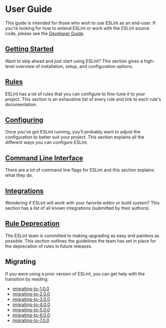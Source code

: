 # User Guide

This guide is intended for those who wish to use ESLint as an end-user. If you're looking for how to extend ESLint or work with the ESLint source code, please see the [Developer Guide](../developer-guide).

## [Getting Started](getting-started.md)

Want to skip ahead and just start using ESLint? This section gives a high-level overview of installation, setup, and configuration options.

## [Rules](../rules)

ESLint has a lot of rules that you can configure to fine-tune it to your project. This section is an exhaustive list of every rule and link to each rule's documentation.

## [Configuring](configuring/)

Once you've got ESLint running, you'll probably want to adjust the configuration to better suit your project. This section explains all the different ways you can configure ESLint.

## [Command Line Interface](command-line-interface.md)

There are a lot of command line flags for ESLint and this section explains what they do.

## [Integrations](integrations.md)

Wondering if ESLint will work with your favorite editor or build system? This section has a list of all known integrations (submitted by their authors).

## [Rule Deprecation](rule-deprecation.md)

The ESLint team is committed to making upgrading as easy and painless as possible. This section outlines the guidelines the team has set in place for the deprecation of rules in future releases.

## Migrating

If you were using a prior version of ESLint, you can get help with the transition by reading:

- [migrating-to-1.0.0](migrating-to-1.0.0.md)
- [migrating-to-2.0.0](migrating-to-2.0.0.md)
- [migrating-to-3.0.0](migrating-to-3.0.0.md)
- [migrating-to-4.0.0](migrating-to-4.0.0.md)
- [migrating-to-5.0.0](migrating-to-5.0.0.md)
- [migrating-to-6.0.0](migrating-to-6.0.0.md)
- [migrating-to-7.0.0](migrating-to-7.0.0.md)

